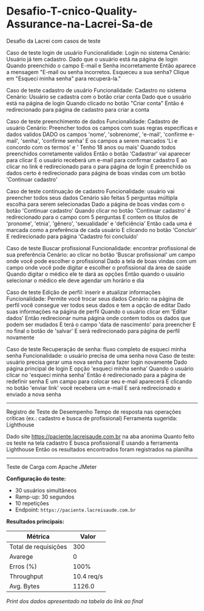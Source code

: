 # Desafio-T-cnico-Quality-Assurance-na-Lacrei-Sa-de
Desafio da Lacrei com casos de teste

Caso de teste login de usuário
Funcionalidade: Login no sistema
Cenário: Usuário já tem cadastro.
Dado que o usuário está na página de login
Quando preenchido o campo E-mail e Senha incorretamente
Então aparece a mensagem "E-mail ou senha incorretos. Esqueceu a sua senha? Clique em "Esqueci minha senha" para recuperá-la."


Caso de teste cadastro de usuário
Funcionalidade: Cadastro no sistema
Cenário: Usuário se cadastra com o botão criar conta
Dado que o usuário está na página de login
Quando clicado no botão "Criar conta"
Então é redirecionado para página de cadastro para criar a conta


Caso de teste preenchimento de dados
Funcionalidade: Cadastro de usuário
Cenário: Preencher todos os campos com suas regras especificas e dados validos
DADO os campos 'nome', 'sobrenome', 'e-mail', 'confirme e-mail', 'senha', 'confirme senha'
E os campos a serem marcados 'Li e concordo com os termos' e ' Tenho 18 anos ou mais'
Quando todos preenchidos corretamente validos
Então o botão 'Cadastrar' vai aparecer para clicar
E o usuário receberá um e-mail para confirmar cadastro
E ao clicar no link é redirecionado para o para página de login
E preenchido os dados certo é redirecionado para página de boas vindas com um botão 'Continuar cadastro'

Caso de teste continuação de cadastro
Funcionalidade: usuário vai preencher todos seus dados
Cenário são feitas 5 perguntas múltipla escolha para serem selecionadas
Dado a página de boas vindas com o botão 'Continuar cadastro'
Quando clicar no botão 'Continuar cadastro' é redirecionado para o campo com 5 perguntas
E contem os títulos de 'pronome', 'etnia', 'gênero', 'sexualidade' e 'deficiência'
Então cada uma é marcada como a preferência de cada usuário
E clicando no botão 'Concluir'
E redirecionado para página 'Cadastro foi concluído'

Caso de teste Buscar profissional
Funcionalidade: encontrar profissional de sua preferência
Cenário: ao clicar no botão 'Buscar profissional' um campo onde você pode escolher o profissional
Dado a tela de boas vindas com um campo onde você pode digitar e escolher o profissional da área de saúde
Quando digitar o médico ele te dará as opções
Então quando o usuário selecionar o médico ele deve agendar um horário e dia

Caso de teste Edição de perfil: inserir e atualizar informações
Funcionalidade: Permite você trocar seus dados
Cenário: na página de perfil você consegue ver todos seus dados e tem a opção de editar
Dado suas informações na página de perfil
Quando o usuário clicar em 'Editar dados' 
Então redirecionar numa página onde contem todos os dados que podem ser mudados
E terá o campo 'data de nascimento' para preencher
E no final o botão de 'salvar'
E será redirecionado para página de perfil novamente

Caso de teste Recuperação de senha: fluxo completo de esqueci minha senha
Funcionalidade: o usuário precisa de uma senha nova
Caso de teste: usuário precisa gerar uma nova senha para fazer login novamente
Dado página principal de login
E opção 'esqueci minha senha'
Quando o usuário clicar no 'esqueci minha senha'
Então é redirecionado para a página de redefinir senha
E um campo para colocar seu e-mail aparecerá
E clicando no botão 'enviar link' você recebera um e-mail
E será redirecionado e enviado a nova senha
______________________________________________________________________________________

Registro de Teste de Desempenho
Tempo de resposta nas operações críticas (ex.: cadastro e busca de profissional)
Ferramenta sugerida: Lighthouse

Dado site https://paciente.lacreisaude.com.br na aba anonima
Quanto feito os teste na tela cadastro
E busca profissional
E usando a ferramenta Lighthouse
Então os resultados encontrados foram registrados na planilha
_____________________________________________________________________________________

Teste de Carga com Apache JMeter

**Configuração do teste:**
- 30 usuários simultâneos
- Ramp-up: 30 segundos
- 10 repetições
- Endpoint: `https://paciente.lacreisaude.com.br`

**Resultados principais:**

| Métrica | Valor |
|----------|-------|
| Total de requisições | 300 |
| Avarege | 0 |
| Erros (%) | 100% |
| Throughput | 10.4 req/s |
| Avg. Bytes | 1126.0 |

*Print dos dados apresentado na tabela do link ao final*


